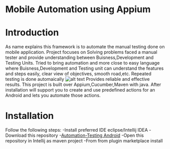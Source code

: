 # Mobile Automation using Appium

# Introduction
As name explains this framework is to automate the manual testing done on mobile application.
Project focuses on Solving problems faced a manual tester and provide understanding between Buisness,Development and Testing Units.
Tried to bring automation and more close to easy language where Buisness,Development and Testing unit can understand the features and steps easily, clear view of objectives, smooth road,etc.
Repeated testing is done automaically
![alt text](https://github.com/[username]/[reponame]/blob/[branch]/testrepeat.jpg?raw=true)
Provides reliable and effective results.
This project is built over Appium,Cucumber,Maven with java.
After installation will support you to create and use predefined actions for an Android and lets you automate those actions. 


# Installation

Follow the following steps:
	-Install preferred IDE eclipse/Intellij IDEA
	-Download this repository 
		-[Automation-Testing Android](https://github.com/nitindoodhiya/Automation-Testing/archive/master.zip)
	-Open this repository in Intellij as maven project
	-From from plugin marketplace install 
